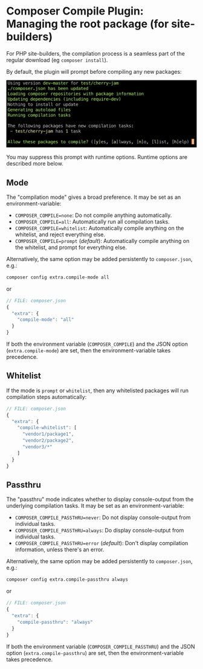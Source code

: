 # Composer Compile Plugin: Managing the root package (for site-builders)

For PHP site-builders, the compilation process is a seamless part of the regular download (eg `composer install`).

By default, the plugin will prompt before compiling any new packages:

![Screenshot](/doc/img/composer-require.png)

You may suppress this prompt with runtime options. Runtime options are described more below.

## Mode

The "compilation mode" gives a broad preference. It may be set as an environment-variable:

* `COMPOSER_COMPILE=none`: Do not compile anything automatically.
* `COMPOSER_COMPILE=all`: Automatically run all compilation tasks.
* `COMPOSER_COMPILE=whitelist`: Automatically compile anything on the whitelist, and reject everything else.
* `COMPOSER_COMPILE=prompt` (*default*): Automatically compile anything on the whitelist, and prompt for everything else.

Alternatively, the same option may be added persistently to `composer.json`,  e.g.:

```bash
composer config extra.compile-mode all
```

or

```js
// FILE: composer.json
{
  "extra": {
    "compile-mode": "all"
  }
}
```

If both the environment variable (`COMPOSER_COMPILE`) and the JSON option (`extra.compile-mode`) are set, then
the environment-variable takes precedence.

## Whitelist

If the mode is `prompt` or `whitelist`, then any whitelisted packages will run compilation steps automatically:

```js
// FILE: composer.json
{
  "extra": {
    "compile-whitelist": [
      "vendor1/package1",
      "vendor2/package2",
      "vendor3/*"
    ]
  }
}
```

## Passthru

The "passthru" mode indicates whether to display console-output from the underlying compilation tasks. It may be set as an environment-variable:

* `COMPOSER_COMPILE_PASSTHRU=never`: Do not display console-output from individual tasks.
* `COMPOSER_COMPILE_PASSTHRU=always`: Do  display console-output from individual tasks.
* `COMPOSER_COMPILE_PASSTHRU=error` (*default*): Don't display compilation information, unless there's an error.

Alternatively, the same option may be added persistently to `composer.json`,  e.g.:

```bash
composer config extra.compile-passthru always
```

or

```js
// FILE: composer.json
{
  "extra": {
    "compile-passthru": "always"
  }
}
```

If both the environment variable (`COMPOSER_COMPILE_PASSTHRU`) and the JSON option (`extra.compile-passthru`) are set, then
the environment-variable takes precedence.
